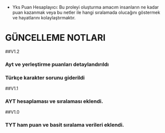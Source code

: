 * Yks Puan Hesaplayıcı:
   Bu proleyi oluşturma amacım insanların ne kadar puan kazanmak veya bu netler ile hangi sıralamada olucağını göstermek ve hayatlarını kolaylaştırmaktır.

# GÜNCELLEME NOTLARI #

##V1.2
### Ayt ve yerleştirme puanları detaylandırıldı
### Türkçe karakter sorunu giderildi

##V1.1
### AYT hesaplaması ve sıralaması eklendi.

##V1.0
### TYT ham puan ve basit sıralama verileri eklendi.


